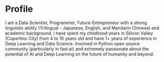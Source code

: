 # Profile

I am a Data Scientist, Programmer, Future-Entrepreneur with a strong linguistic ability (Trilingual - Japanese, English, and Mandarin Chinese) and academic background.
I have spent my childhood years in Silicon Valley (Cupertino City) from 4 to 10 years old and have 1+ years of experience in Deep Learning and Data Science.
Involved in Python open source community (particularly in fast.ai) and extremely passionate about the potential of AI and Deep Learning on the future of humanity and beyond.
